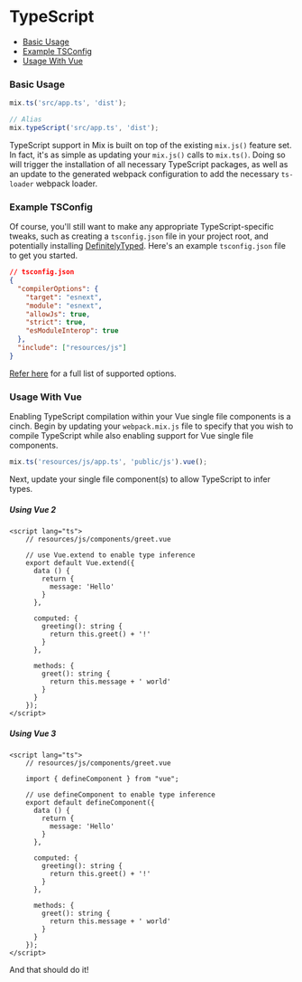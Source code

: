 # TypeScript

-   [Basic Usage](#basic-usage)
-   [Example TSConfig](#example-tsconfig)
-   [Usage With Vue](#usage-with-vue)

### Basic Usage

```js
mix.ts('src/app.ts', 'dist');

// Alias
mix.typeScript('src/app.ts', 'dist');
```

TypeScript support in Mix is built on top of the existing `mix.js()` feature set. In fact, it's as simple as updating your `mix.js()` calls to `mix.ts()`. Doing so will trigger the installation of all necessary TypeScript packages, as well as an update to the generated webpack configuration to add the necessary `ts-loader` webpack loader.

### Example TSConfig

Of course, you'll still want to make any appropriate TypeScript-specific tweaks, such as creating a `tsconfig.json` file in your project root, and potentially installing [DefinitelyTyped](https://github.com/DefinitelyTyped/DefinitelyTyped). Here's an example `tsconfig.json` file to get you started.

```json
// tsconfig.json
{
  "compilerOptions": {
    "target": "esnext",
    "module": "esnext",
    "allowJs": true,
    "strict": true,
    "esModuleInterop": true
  },
  "include": ["resources/js"]
}
```

[Refer here](https://www.typescriptlang.org/tsconfig/) for a full list of supported options.

### Usage With Vue

Enabling TypeScript compilation within your Vue single file components is a cinch. Begin by updating your `webpack.mix.js` file to specify that you wish to compile TypeScript while also enabling support for Vue single file components.

```js
mix.ts('resources/js/app.ts', 'public/js').vue();
```

Next, update your single file component(s) to allow TypeScript to infer types.

##### Using Vue 2

```vue
<script lang="ts">
    // resources/js/components/greet.vue

    // use Vue.extend to enable type inference
    export default Vue.extend({
      data () {
        return {
          message: 'Hello'
        }
      },

      computed: {
        greeting(): string {
          return this.greet() + '!'
        }
      },

      methods: {
        greet(): string {
          return this.message + ' world'
        }
      }
    });
</script>
```

##### Using Vue 3

```vue
<script lang="ts">
    // resources/js/components/greet.vue

    import { defineComponent } from "vue";

    // use defineComponent to enable type inference
    export default defineComponent({
      data () {
        return {
          message: 'Hello'
        }
      },

      computed: {
        greeting(): string {
          return this.greet() + '!'
        }
      },

      methods: {
        greet(): string {
          return this.message + ' world'
        }
      }
    });
</script>
```

And that should do it!
